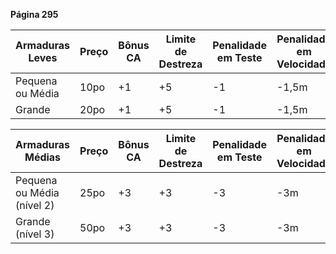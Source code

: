 
**Página 295**

| Armaduras Leves  | Preço | Bônus CA | Limite de Destreza | Penalidade em Teste | Penalidade em Velocidade | Força | Volume |
| ---------------- | ----- | -------- | ------------------ | ------------------- | ------------------------ | ----- | ------ |
| Pequena ou Média | 10po  | +1       | +5                 | -1                  | -1,5m                    | +3    | 2      |
| Grande           | 20po  | +1       | +5                 | -1                  | -1,5m                    | +3    | 4      |

| Armaduras Médias           | Preço | Bônus CA | Limite de Destreza | Penalidade em Teste | Penalidade em Velocidade | Força | Volume |
| -------------------------- | ----- | -------- | ------------------ | ------------------- | ------------------------ | ----- | ------ |
| Pequena ou Média (nível 2) | 25po  | +3       | +3                 | -3                  | -3m                      | +5    | 4      |
| Grande (nível 3)           | 50po  | +3       | +3                 | -3                  | -3m                      | +5    | 8      |